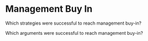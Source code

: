 # Management Buy In

Which strategies were successful to reach management buy-in?


Which arguments were successful to reach management buy-in?

